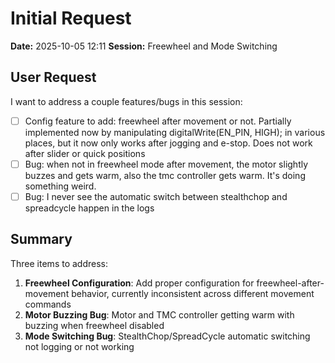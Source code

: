 # Initial Request

**Date:** 2025-10-05 12:11
**Session:** Freewheel and Mode Switching

## User Request

I want to address a couple features/bugs in this session:
- [ ] Config feature to add: freewheel after movement or not. Partially implemented now by manipulating digitalWrite(EN_PIN, HIGH); in various places, but it now only works after jogging and e-stop. Does not work after slider or quick positions
- [ ] Bug: when not in freewheel mode after movement, the motor slightly buzzes and gets warm, also the tmc controller gets warm. It's doing something weird.
- [ ] Bug: I never see the automatic switch between stealthchop and spreadcycle happen in the logs

## Summary

Three items to address:
1. **Freewheel Configuration**: Add proper configuration for freewheel-after-movement behavior, currently inconsistent across different movement commands
2. **Motor Buzzing Bug**: Motor and TMC controller getting warm with buzzing when freewheel disabled
3. **Mode Switching Bug**: StealthChop/SpreadCycle automatic switching not logging or not working
